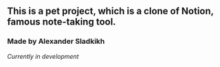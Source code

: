 ## This is a pet project, which is a clone of Notion, famous note-taking tool.
### Made by Alexander Sladkikh
*Currently in development*
